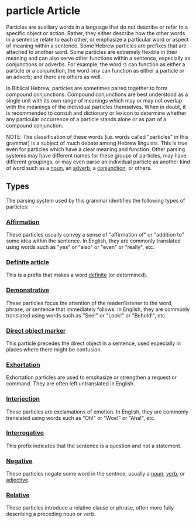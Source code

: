# particle Article
Particles are auxiliary words in a language that do not describe or refer to a specific object or action. Rather, they either describe how the other words in a sentence relate to each other, or emphasize a particular word or aspect of meaning within a sentence. Some Hebrew particles are prefixes that are attached to another word.  Some particles are extremely flexible in their meaning and can also serve other functions within a sentence, especially as conjunctions or adverbs.  For example, the word כִּי can function as either a particle or a conjunction; the word עַתָּה can function as either a particle or an adverb; and there are others as well.

In Biblical Hebrew, particles are sometimes paired together to form compound conjunctions. Compound conjunctions are best understood as a single unit with its own range of meanings which may or may not overlap with the meanings of the individual particles themselves.  When in doubt, it is recommended to consult and dictionary or lexicon to determine whether any particular occurrence of a particle stands alone or as part of a compound conjunction.

NOTE: The classification of these words (i.e. words called "particles" in this grammar) is a subject of much debate among Hebrew linguists.  This is true even for particles which have a clear meaning and function. Other parsing systems may have different names for these groups of particles, may have different groupings, or may even parse an individual particle as another kind of word such as a [noun](https://git.door43.org/Door43/en-uhg/src/master/content/noun/02.md), an [adverb](https://git.door43.org/Door43/en-uhg/src/master/content/adverb/02.md), a [conjunction](https://git.door43.org/Door43/en-uhg/src/master/content/conjunction/02.md), or others. 

## Types
The parsing system used by this grammar identifies the following types of particles:

### [Affirmation](https://git.door43.org/Door43/en-uhg/src/master/content/particle_affirmation/02.md)	
These particles usually convey a sense of "affirmation of" or "addition to" some idea within the sentence.  In English, they are commonly translated using words such as "yes" or "also" or "even" or "really", etc.
 
### [Definite article](https://git.door43.org/Door43/en-uhg/src/master/content/particle_definite_article/02.md)
This is a prefix that makes a word [definite](https://git.door43.org/Door43/en-uhg/src/master/content/state_determined/02.md) (or determined).
 
### [Demonstrative](https://git.door43.org/Door43/en-uhg/src/master/content/particle_demonstrative/02.md)	
These particles focus the attention of the reader/listener to the word, phrase, or sentence that immediately follows. In English, they are commonly translated using words such as "See!" or "Look!" or "Behold!", etc.

### [Direct object marker](https://git.door43.org/Door43/en-uhg/src/master/content/particle_direct_object_marker/02.md)
This particle precedes the direct object in a sentence, used especially in places where there might be confusion.

### [Exhortation](https://git.door43.org/Door43/en-uhg/src/master/content/particle_exhortation/02.md)	
Exhortation particles are used to emphasize or strengthen a request or command. They are often left untranslated in English.

### [Interjection](https://git.door43.org/Door43/en-uhg/src/master/content/particle_interjection/02.md)	
These particles are exclamations of emotion.  In English, they are commonly translated using words such as "Oh!" or "Woe!" or "Aha!", etc.

### [Interrogative](https://git.door43.org/Door43/en-uhg/src/master/content/particle_interrogative/02.md)	
This prefix indicates that the sentence is a question and not a statement.

### [Negative](https://git.door43.org/Door43/en-uhg/src/master/content/particle_negative/02.md)	
These particles negate some word in the sentnce, usually a [noun](https://git.door43.org/Door43/en-uhg/src/master/content/noun/02.md), [verb](https://git.door43.org/Door43/en-uhg/src/master/content/verb/02.md), or [adjective](https://git.door43.org/Door43/en-uhg/src/master/content/adjective/02.md).

### [Relative](https://git.door43.org/Door43/en-uhg/src/master/content/particle_relative/02.md)
These particles introduce a relative clause or phrase, often more fully describing a preceding noun or verb.